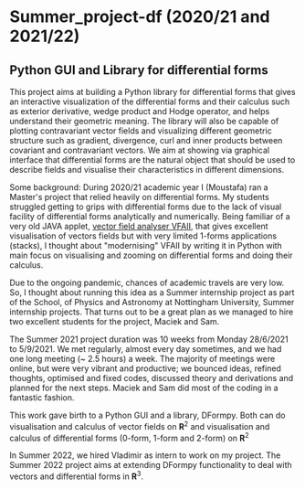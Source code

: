 # Summer_project-df (2020/21 and 2021/22)
## Python GUI and Library for differential forms

This project aims at building a Python library for differential forms that gives an interactive visualization of the differential forms and their calculus such as exterior derivative, wedge product and Hodge operator, and helps understand their geometric meaning. The library will also be capable of plotting contravariant vector fields and visualizing different geometric structure such as gradient, divergence, curl and inner products between covariant and contravariant vectors. We aim at showing via graphical interface that differential forms are the natural object that should be used to describe fields and visualise their characteristics in different dimensions.

Some background: During 2020/21 academic year I (Moustafa) ran a Master's project that relied heavily on differential forms. My students struggled getting to grips with differential forms due to the lack of visual facility of differential forms analytically and numerically. Being familiar of a very old JAVA applet, [vector field analyser VFAII](https://math.la.asu.edu/~kawski/vfa2/vfa2sample.html), that gives excellent visualisation of vectors fields but with very limited 1-forms applications (stacks), I thought about "modernising" VFAII by writing it in Python with main focus on visualising and zooming on differential forms and doing their calculus.

Due to the ongoing pandemic, chances of academic travels are very low. So, I thought about running this idea as a Summer internship project as part of the School, of Physics and Astronomy at Nottingham University, Summer internship projects. That turns out to be a great plan as we managed to hire two excellent students for the project, Maciek and Sam.

The Summer 2021 project duration was 10 weeks from Monday 28/6/2021 to 5/9/2021. We met regularly, almost every day sometimes, and we had one long meeting (~ 2.5 hours) a week. The majority of meetings were online, but were very vibrant and productive; we bounced ideas, refined thoughts, optimised and fixed codes, discussed theory and derivations and planned for the next steps. Maciek and Sam did most of the coding in a fantastic fashion. 

This work gave birth to a Python GUI and a library, DFormpy. Both can do visualisation and calculus of vector fields on **R**<sup>2</sup> and visualisation and calculus of differential forms (0-form, 1-form and 2-form) on **R**<sup>2</sup> 

In Summer 2022, we hired Vladimir as intern to work on my project. The Summer 2022 project aims at extending DFormpy functionality to deal with vectors and differential forms in **R**<sup>3</sup>.

